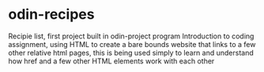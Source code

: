 # odin-recipes
Recipie list, first project built in odin-project program 
Introduction to coding assignment, using HTML to create a bare bounds website that links to a few other relative html pages, this
is being used simply to learn and understand how href and a few other HTML elements work with each other 